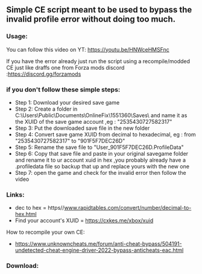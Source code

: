 ## Simple CE script meant to be used to bypass the invalid profile error without doing too much.

### Usage:
You can follow this video on YT:
https://youtu.be/HNWceHMSFnc

If you have the error already just run the script using a recompile/modded CE just like draffs one from Forza mods discord :https://discord.gg/forzamods

### if you don't follow these simple steps:
- Step 1: Download your desired save game
- Step 2: Create a folder in C:\Users\Public\Documents\OnlineFix\1551360\Saves\ and name it as the XUID of the save game account ,eg : "2535430727582317"
- Step 3: Put the downloaded save file in the new folder
- Step 4: Convert save game XUID from decimal to hexadecimal, eg : from "2535430727582317" to "901F5F7DEC26D"
- Step 5: Rename the save file to "User_901F5F7DEC26D.ProfileData"
- Step 6: Copy that save file and paste in your original savegame folder and rename it to ur account xuid in hex ,you probably already have a .profiledata file so backup that up and replace yours with the new one
- Step 7: open the game and check for the invalid error then follow the video


### Links:
- dec to hex = https//www.rapidtables.com/convert/number/decimal-to-hex.html
- Find your account's XUID = https://cxkes.me/xbox/xuid

How to recompile your own CE:
- https://www.unknowncheats.me/forum/anti-cheat-bypass/504191-undetected-cheat-engine-driver-2022-bypass-anticheats-eac.html

### Download:

